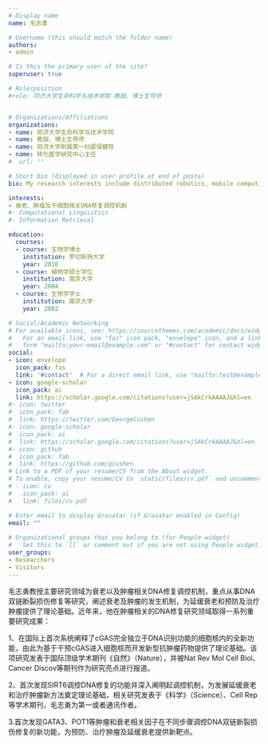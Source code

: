 ```yaml
---
# Display name
name: 毛志勇

# Username (this should match the folder name)
authors:
- admin

# Is this the primary user of the site?
superuser: true

# Role/position
#role: 同济大学生命科学与技术学院-教授、博士生导师


# Organizations/Affiliations
organizations:
- name: 同济大学生命科学与技术学院
- name: 教授、博士生导师
- name: 同济大学附属第一妇婴保健院
- name: 转化医学研究中心主任
#  url: ""

# Short bio (displayed in user profile at end of posts)
bio: My research interests include distributed robotics, mobile computing and programmable matter.

interests:
- 衰老、肿瘤及干细胞相关DNA修复调控机制
#- Computational Linguistics
#- Information Retrieval

education:
  courses:
  - course: 生物学博士
    institution: 罗切斯特大学
    year: 2010
  - course: 植物学硕士学位
    institution: 南京大学
    year: 2004
  - course: 生物学学士
    institution: 南京大学
    year: 2002

# Social/Academic Networking
# For available icons, see: https://sourcethemes.com/academic/docs/widgets/#icons
#   For an email link, use "fas" icon pack, "envelope" icon, and a link in the
#   form "mailto:your-email@example.com" or "#contact" for contact widget.
social:
- icon: envelope
  icon_pack: fas
  link: '#contact'  # For a direct email link, use "mailto:test@example.org".
- icon: google-scholar
  icon_pack: ai
  link: https://scholar.google.com/citations?user=jSAkCrkAAAAJ&hl=en
#- icon: twitter
#  icon_pack: fab
#  link: https://twitter.com/GeorgeCushen
#- icon: google-scholar
#  icon_pack: ai
#  link: https://scholar.google.com/citations?user=jSAkCrkAAAAJ&hl=en
#- icon: github
#  icon_pack: fab
#  link: https://github.com/gcushen
# Link to a PDF of your resume/CV from the About widget.
# To enable, copy your resume/CV to `static/files/cv.pdf` and uncomment the lines below.  
# - icon: cv
#   icon_pack: ai
#   link: files/cv.pdf

# Enter email to display Gravatar (if Gravatar enabled in Config)
email: ""
  
# Organizational groups that you belong to (for People widget)
#   Set this to `[]` or comment out if you are not using People widget.  
user_groups:
- Researchers
- Visitors
---
```


毛志勇教授主要研究领域为衰老以及肿瘤相关DNA修复调控机制，重点从事DNA双链断裂损伤修复等研究，阐述衰老及肿瘤的发生机制，为延缓衰老和预防及治疗肿瘤提供了理论基础。近年来，他在肿瘤相关的DNA修复研究领域取得一系列重要研究成果：

1、在国际上首次系统阐释了cGAS完全独立于DNA识别功能的细胞核内的全新功能，由此为基于干预cGAS进入细胞核而开发新型抗肿瘤药物提供了理论基础。该项研究发表于国际顶级学术期刊《自然》（Nature），并被Nat Rev Mol Cell Biol、Cancer Discov等期刊作为研究亮点进行报道。

2、首次发现SIRT6调控DNA修复的功能并深入阐明起调控机制，为发展延缓衰老和治疗肿瘤新方法奠定理论基础，相关研究发表于《科学》（Science）、Cell Rep等学术期刊，毛志勇为第一或者通讯作者。

3.首次发现GATA3、POT1等肿瘤和衰老相关因子在不同步骤调控DNA双链断裂损伤修复的新功能，为预防、治疗肿瘤及延缓衰老提供新靶点。


